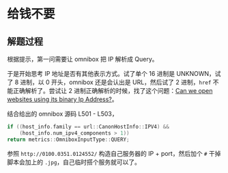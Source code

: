 # 给钱不要

## 解题过程
根据提示，第一问需要让 omnibox 把 IP 解析成 Query。

于是开始思考 IP 地址是否有其他表示方式。试了单个 16 进制是 UNKNOWN，试了 8 进制，以 0 开头，omnibox 还是会认出是 URL，然后试了 2 进制，`href` 不能正确解析了。尝试让 2 进制正确解析的时候，找了这个问题：[Can we open websites using its binary Ip Address?](https://superuser.com/questions/75930/open-websites-using-binary-ip-address)。

结合给出的 omnibox 源码 L501 - L503，

~~~c++
if ((host_info.family == url::CanonHostInfo::IPV4) &&
    (host_info.num_ipv4_components > 1))
return metrics::OmniboxInputType::QUERY;
~~~

参照 `http://0100.0351.0124552/` 构造自己服务器的 IP + port，然后加个 `#` 干掉脚本会加上的 `.jpg`，自己临时搭个服务就可以了。
